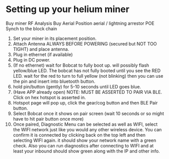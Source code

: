 # Setting up your helium miner

Buy miner
RF Analysis
Buy Aerial
Position aerial / lightning arrestor
POE
Synch to the block chain

1. Set your miner in its placement position.
2. Attach Antenna ALWAYS BEFORE POWERING (secured but NOT TOO TIGHT) and place antenna.
3. Plug in ethernet (if available)
4. Plug in DC power.
5. (If no ethernet) wait for Bobcat to fully boot up. will possibly flash yellow/blue LED. The bobcat has not fully booted until you see the RED LED. wait for the red to turn to full yellow (not blinking) then you can use the pin and insert into bluetooth button. 
6. hold pin/button (gently) for 5-10 seconds until LED goes blue.
7. (Have APP already open) NOTE: MUST BE ASSERTED TO PAIR VIA BLE. Click on hex hotspot is asserted in.
8. Hotspot page will pop up, click the gear/cog button and then BLE Pair button.
9. Select Bobcat once it shows on pair screen (wait 10 seconds or so might have to hit pair button once more)
10. Once paired, Diagnostic Menu can be selected as well as WIFI, select the WIFI network just like you would any other wireless device. You can confirm it is connected by clicking back on the top left and then selecting WIFI again. it should show your network name with a green check. Also you can run diagnostics after connecting to WIFI and at least your inbound should show green along with the IP and other info.